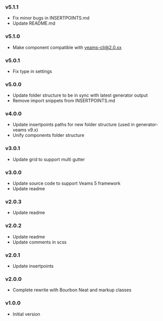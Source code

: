 ### v5.1.1
- Fix minor bugs in INSERTPOINTS.md
- Update README.md

### v5.1.0
- Make component compatible with veams-cli@2.0.xx

### v5.0.1
- Fix type in settings 

### v5.0.0
- Update folder structure to be in sync with latest generator output
- Remove import snippets from INSERTPOINTS.md

### v4.0.0
- Update insertpoints paths for new folder structure (used in generator-veams v9.x)
- Unify components folder structure

### v3.0.1
- Update grid to support multi gutter

### v3.0.0
- Update source code to support Veams 5 framework
- Update readme

### v2.0.3
- Update readme

### v2.0.2
- Update readme
- Update comments in scss

### v2.0.1
- Update insertpoints

### v2.0.0
- Complete rewrite with Bourbon Neat and markup classes

### v1.0.0
- Initial version